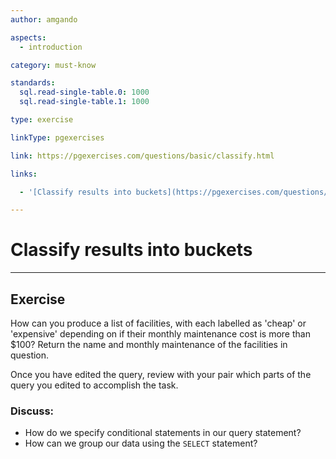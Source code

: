 ```yaml
---
author: amgando

aspects:
  - introduction

category: must-know

standards:
  sql.read-single-table.0: 1000
  sql.read-single-table.1: 1000

type: exercise

linkType: pgexercises

link: https://pgexercises.com/questions/basic/classify.html

links:

  - '[Classify results into buckets](https://pgexercises.com/questions/basic/classify.html){documentation}'

---
```


# Classify results into buckets

---
## Exercise

How can you produce a list of facilities, with each labelled as 'cheap' or 'expensive' depending on if their monthly maintenance cost is more than $100? Return the name and monthly maintenance of the facilities in question.

Once you have edited the query, review with your pair which parts of the query you edited to accomplish the task.

### Discuss:
- How do we specify conditional statements in our query statement?
- How can we group our data using the `SELECT` statement?

